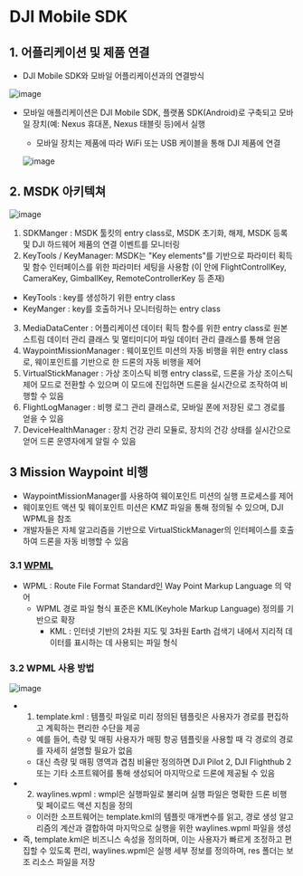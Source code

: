 # DJI Mobile SDK
## 1. 어플리케이션 및 제품 연결
- DJI Mobile SDK와 모바일 어플리케이션과의 연결방식
    
![image](https://github.com/damleez/dam_dji/assets/108650199/1af214e6-9809-408c-9ca0-3497b13991d8)

- 모바일 애플리케이션은 DJI Mobile SDK, 플랫폼 SDK(Android)로 구축되고 모바일 장치(예: Nexus 휴대폰, Nexus 태블릿 등)에서 실행
  - 모바일 장치는 제품에 따라 WiFi 또는 USB 케이블을 통해 DJI 제품에 연결
    
  ![image](https://github.com/damleez/dam_dji/assets/108650199/b50f2637-5f9d-4c50-864c-45b432695895)

## 2. MSDK 아키텍쳐

![image](https://github.com/damleez/dam_dji/assets/108650199/6b817e2f-f383-45a2-b444-ab0082c5fb70)

1. SDKManger : MSDK 툴킷의 entry class로, MSDK 초기화, 해제, MSDK 등록 및 DJI 하드웨어 제품의 연결 이벤트를 모니터링
2. KeyTools / KeyManager: MSDK는 "Key elements"를 기반으로 파라미터 획득 및 함수 인터페이스를 위한 파라미터 세팅을 사용함 (이 안에 FlightControllKey, CameraKey, GimballKey, RemoteControllerKey 등 존재)
- KeyTools : key를 생성하기 위한 entry class
- KeyManger : key를 호출하거나 모니터링하는 entry class
3. MediaDataCenter : 어플리케이션 데이터 획득 함수를 위한 entry class로 원본 스트림 데이터 관리 클래스 및 멀티미디어 파일 데이터 관리 클래스를 통해 얻음
4. WaypointMissionManager : 웨이포인트 미션의 자동 비행을 위한 entry class로, 웨이포인트를 기반으로 한 드론의 자동 비행을 제어
5. VirtualStickManager : 가상 조이스틱 비행 entry class로, 드론을 가상 조이스틱 제어 모드로 전환할 수 있으며 이 모드에 진입하면 드론을 실시간으로 조작하여 비행할 수 있음
6. FlightLogManager : 비행 로그 관리 클래스로, 모바일 폰에 저장된 로그 경로를 얻을 수 있음
7. DeviceHealthManager : 장치 건강 관리 모듈로, 장치의 건강 상태를 실시간으로 얻어 드론 운영자에게 알릴 수 있음

## 3 Mission Waypoint 비행
- WaypointMissionManager를 사용하여 웨이포인트 미션의 실행 프로세스를 제어
- 웨이포인트 액션 및 웨이포인트 미션은 KMZ 파일을 통해 정의될 수 있으며, DJI WPML을 참조
- 개발자들은 자체 알고리즘을 기반으로 VirtualStickManager의 인터페이스를 호출하여 드론을 자동 비행할 수 있음
### 3.1 [WPML](https://developer.dji.com/doc/cloud-api-tutorial/en/api-reference/dji-wpml/overview.html)
- WPML : Route File Format Standard인 Way Point Markup Language 의 약어
    - WPML 경로 파일 형식 표준은 KML(Keyhole Markup Language) 정의를 기반으로 확장
        - KML : 인터넷 기반의 2차원 지도 및 3차원 Earth 검색기 내에서 지리적 데이터를 표시하는 데 사용되는 파일 형식
        
### 3.2 WPML 사용 방법

![image](https://github.com/damleez/dam_dji/assets/108650199/933e4971-8c71-45a6-8024-347c691787af)

- 1. template.kml : 템플릿 파일로 미리 정의된 템플릿은 사용자가 경로를 편집하고 계획하는 편리한 수단을 제공
    - 예를 들어, 측량 및 매핑 사용자가 매핑 항공 템플릿을 사용할 때 각 경로의 경로를 자세히 설명할 필요가 없음
    - 대신 측량 및 매핑 영역과 겹침 비율만 정의하면 DJI Pilot 2, DJI Flighthub 2 또는 기타 소프트웨어를 통해 생성되어 마지막으로 드론에 제공될 수 있음
- 2. waylines.wpml : wmpl은 실행파일로 불리며 실행 파일은 명확한 드론 비행 및 페이로드 액션 지침을 정의
    - 이러한 소프트웨어는 template.kml의 템플릿 매개변수를 읽고, 경로 생성 알고리즘의 계산과 결합하여 마지막으로 실행을 위한 waylines.wpml 파일을 생성
- 즉, template.kml은 비즈니스 속성을 정의하며, 이는 사용자가 빠르게 조정하고 편집할 수 있도록 편리, waylines.wpml은 실행 세부 정보를 정의하며, res 폴더는 보조 리소스 파일을 저장

